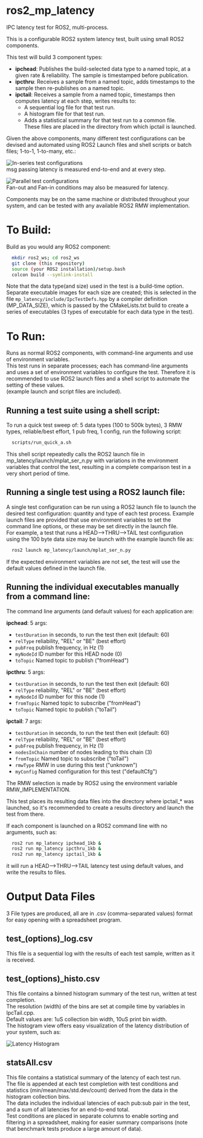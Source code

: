 # ros2_mp_latency
IPC latency test for ROS2, multi-process.

This is a configurable ROS2 system latency test, built using small ROS2 components.  

This test will build 3 component types:
 - **ipchead**: Publishes the build-selected data type to a named topic, at a given rate & reliability.  The sample is timestamped before publication.
 - **ipcthru**: Receives a sample from a named topic, adds timestamps to the sample then re-publishes on a named topic.
 - **ipctail**: Receives a sample from a named topic, timestamps then computes latency at each step, writes results to:
    - A sequential log file for that test run.
    - A histogram file for that test run.
    - Adds a statistical summary for that test run to a common file.  
    These files are placed in the directory from which ipctail is launched.  

Given the above components, many different test configurations can be devised and automated using ROS2 Launch files and shell scripts or batch files; 1-to-1, 1-to-many, etc.:

![In-series test configurations](test_serial_ros2.png)  
msg passing latency is measured end-to-end and at every step.  

![Parallel test configurations](test_parallel_ros2.png)  
Fan-out and Fan-in conditions may also be measured for latency.  
  
Components may be on the same machine or distributed throughout your system, and can be tested with any available ROS2 RMW implementation.  

# To Build:
Build as you would any ROS2 component:
```bash
  mkdir ros2_ws; cd ros2_ws
  git clone (this repository)
  source (your ROS2 installation)/setup.bash
  colcon build --symlink-install
```
Note that the data type(and size) used in the test is a build-time option.  
Separate executable images for each size are created; this is selected in the file `mp_latency/include/IpcTestDefs.hpp` by a compiler definition (MP_DATA_SIZE), which is passed by the CMakeLists.txt build
to create a series of executables (3 types of executable for each data type in the test).  

# To Run:
Runs as normal ROS2 components, with command-line arguments and use of environment variables.  
This test runs in separate processes; each has command-line arguments and uses a set of 
environment variables to configure the test.  Therefore it is recommended to use ROS2 launch
files and a shell script to automate the setting of these values.  
(example launch and script files are included).  


## Running a test suite using a shell script:
To run a quick test sweep of: 5 data types (100 to 500k bytes), 3 RMW types, 
reliable/best effort, 1 pub freq, 1 config, run the following script:
```bash
  scripts/run_quick_a.sh
```
This shell script repeatedly calls the ROS2 launch file in mp_latency/launch/mplat_ser_n.py
with variations in the environment variables that control the test, resulting in a 
complete comparison test in a very short period of time.  


## Running a single test using a ROS2 launch file:
A single test configuration can be run using a ROS2 launch file to launch the desired
test configuration: quantity and type of each test process.   Example launch files are
provided that use environment variables to set the command line options, or these may be
set directly in the launch file.  
For example, a test that runs a HEAD-->THRU-->TAIL test configuration using the 100 byte 
data size may be launch with the example launch file as:  
```bash
  ros2 launch mp_latency/launch/mplat_ser_n.py
```
If the expected environment variables are not set, the test will use the default values 
defined in the launch file.


## Running the individual executables manually from a command line:
The command line arguments (and default values) for each application are:  

**ipchead**: 5 args:
 - `testDuration` in seconds, to run the test then exit (default: 60)
 - `relType` reliability, "REL" or "BE" (best effort)
 - `pubFreq` publish frequency, in Hz (1)
 - `myNodeId` ID number for this HEAD node (0)
 - `toTopic` Named topic to publish ("fromHead")

**ipcthru**: 5 args:
 - `testDuration` in seconds, to run the test then exit (default: 60)
 - `relType` reliability, "REL" or "BE" (best effort)
 - `myNodeId` ID number for this node (1)
 - `fromTopic` Named topic to subscribe ("fromHead")
 - `toTopic` Named topic to publish ("toTail")

 **ipctail**: 7 args:
 - `testDuration` in seconds, to run the test then exit (default: 60)
 - `relType` reliability, "REL" or "BE" (best effort)
 - `pubFreq` publish frequency, in Hz (1)
 - `nodesInChain` number of nodes leading to this chain (3)
 - `fromTopic` Named topic to subscribe ("toTail")
 - `rmwType` RMW in use during this test ("unknown")
 - `myConfig` Named configuration for this test ("defaultCfg")

The RMW selection is made by ROS2 using the environment variable RMW_IMPLEMENTATION.  

This test places its resulting data files into the directory where ipctail_* was launched, so it's
recommended to create a results directory and launch the test from there.  

If each component is launched on a ROS2 command line with no arguments, such as:  
```bash
  ros2 run mp_latency ipchead_1kb &
  ros2 run mp_latency ipcthru_1kb &
  ros2 run mp_latency ipctail_1kb &
```
it will run a HEAD-->THRU-->TAIL latency test using default values, and write the results to files.  

# Output Data Files
3 File types are produced, all are in .csv (comma-separated values) format for easy opening with a spreadsheet program.  

## test_(options)_log.csv
This file is a sequential log with the results of each test sample, written as it is received.  

## test_(options)_histo.csv  
This file contains a binned histogram summary of the test run, written at test completion.  
The resolution (width) of the bins are set at compile time by variables in IpcTail.cpp.  
Default values are: 1uS collection bin width, 10uS print bin width.  
The histogram view offers easy visualization of the latency distribution of your system, such as:    

![Latency Histogram](ros2_histo_3node_1kb.png)

## statsAll.csv  
This file contains a statistical summary of the latency of each test run.  
The file is appended at each test completion with test conditions and statistics (min/mean/max/std.dev/count)
derived from the data in the histogram collection bins.  
The data includes the individual latencies of each pub:sub pair in the test, and a sum of all latencies
for an end-to-end total.  
Test conditions are placed in separate columns to enable sorting and filtering in a spreadsheet, making for
easier summary comparisons (note that benchmark tests produce a large amount of data).
